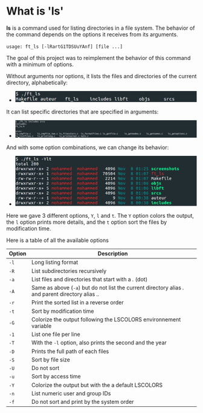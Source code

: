 # What is '**ls**'

**ls** is a command used for listing directories in a file system. The behavior of the command depends on the options it receives from its arguments.

`usage: ft_ls [-lRartG1TDSUuYAnf] [file ...]`

The goal of this project was to reimplement the behavior of this command with a minimum of options.

Without arguments nor options, it lists the files and directories of the current directory, alphabetically:

* ![ft_ls0](/screenshots/ft_ls0.png)

It can list specific directories that are specified in arguments:

* ![ft_ls1](/screenshots/ft_ls1.png)

And with some option combinations, we can change its behavior:

* ![ft_ls2](/screenshots/ft_ls2.png)

Here we gave 3 different options, `Y`, `l` and `t`. The `Y` option colors the output, the `l` option prints more details, and the `t` option sort the files by modification time.

Here is a table of all the available options

| Option | Description |
| --- | --- |
| `-l` | Long listing format |
| `-R` | List subdirectories recursively |
| `-a` | List files and directories that start with a *.* (dot) |
| `-A` | Same as above (`-a`) but do not list the current directory alias *.* and parent directory alias *..*
| `-r` | Print the sorted list in a reverse order |
| `-t` | Sort by modification time |
| `-G` | Colorize the output following the LSCOLORS environnement variable |
| `-1` | List one file per line |
| `-T` | With the `-l` option, also prints the second and the year |
| `-D` | Prints the full path of each files |
| `-S` | Sort by file size |
| `-U` | Do not sort |
| `-u` | Sort by access time |
| `-Y` | Colorize the output but with the a default LSCOLORS |
| `-n` | List numeric user and group IDs |
| `-f` | Do not sort and print by the system order |
